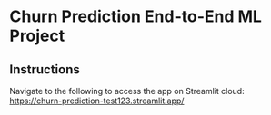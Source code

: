 # Churn Prediction End-to-End ML Project

## Instructions

Navigate to the following to access the app on Streamlit cloud: https://churn-prediction-test123.streamlit.app/
